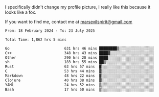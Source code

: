 I specifically didn't change my profile picture, I really like this because it looks like a fox.

If you want to find me, contact me at marsevilspirit@gmail.com

<!--START_SECTION:waka-->

```txt
From: 18 February 2024 - To: 23 July 2025

Total Time: 1,862 hrs 5 mins

Go                         631 hrs 46 mins ████████▒░░░░░░░░░░░░░░░░   33.93 %
C++                        348 hrs 43 mins ████▓░░░░░░░░░░░░░░░░░░░░   18.73 %
Other                      290 hrs 28 mins ████░░░░░░░░░░░░░░░░░░░░░   15.60 %
sh                         183 hrs 55 mins ██▒░░░░░░░░░░░░░░░░░░░░░░   09.88 %
Rust                       63 hrs 57 mins  █░░░░░░░░░░░░░░░░░░░░░░░░   03.43 %
C                          53 hrs 44 mins  ▓░░░░░░░░░░░░░░░░░░░░░░░░   02.89 %
Markdown                   48 hrs 22 mins  ▓░░░░░░░░░░░░░░░░░░░░░░░░   02.60 %
Clojure                    40 hrs 38 mins  ▓░░░░░░░░░░░░░░░░░░░░░░░░   02.18 %
YAML                       24 hrs 52 mins  ▒░░░░░░░░░░░░░░░░░░░░░░░░   01.34 %
Bash                       17 hrs 50 mins  ▒░░░░░░░░░░░░░░░░░░░░░░░░   00.96 %
```

<!--END_SECTION:waka-->
